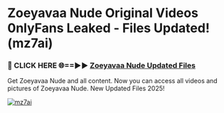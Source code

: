 # Zoeyavaa Nude Original Videos 0nlyFans Leaked - Files Updated! (mz7ai)

<h3>🔴 CLICK HERE 🌐==►► <a href="https://tinyurl.com/yrmya6cz" rel="nofollow">Zoeyavaa Nude Updated Files</a></h3>

Get Zoeyavaa Nude and all content. Now you can access all videos and pictures of Zoeyavaa Nude. New Updated Files 2025!

[![mz7ai](https://i.imgur.com/FMdXYCs.gif)](https://tinyurl.com/yrmya6cz)
